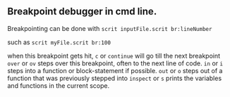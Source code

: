 ## Breakpoint debugger in cmd line.

Breakpointing can be done with
`scrit inputFile.scrit br:lineNumber`  

such as `scrit myFile.scrit br:100`

when this breakpoint gets hit, 
`c` or `continue` will go till the next breakpoint
`over` or `ov` steps over this breakpoint, often to the next line of code.
`in` or `i` steps into a function or block-statement if possible.
`out` or `o` steps out of a function that was previously stepped into
`inspect` or `s` prints the variables and functions in the current scope.